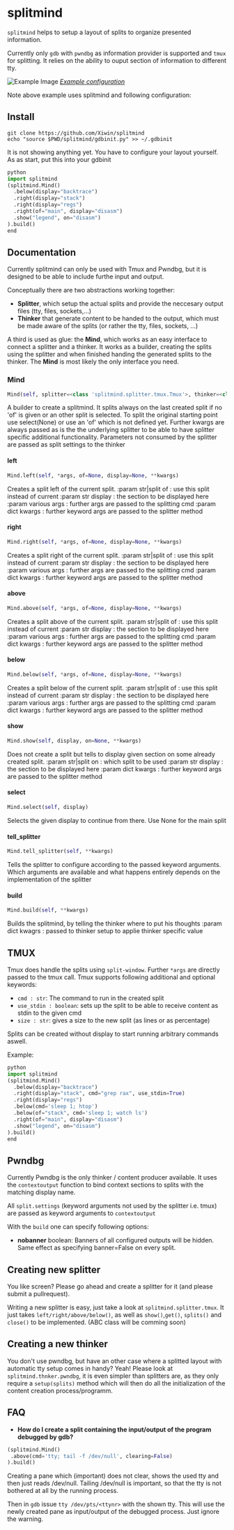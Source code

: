 # splitmind

`splitmind` helps to setup a layout of splits to organize presented information.

Currently only `gdb` with `pwndbg` as information provider is supported and `tmux` for splitting.
It relies on the ability to ouput section of information to different tty.


![Example Image](docs/img/example.png)
*[Example configuration](docs/examples/example1.gdbinit)*

Note above example uses splitmind and following configuration:

## Install

```shell
git clone https://github.com/Xiwin/splitmind
echo "source $PWD/splitmind/gdbinit.py" >> ~/.gdbinit
```

It is not showing anything yet. You have to configure your layout yourself.
As as start, put this into your gdbinit

```python
python
import splitmind
(splitmind.Mind()
  .below(display="backtrace")
  .right(display="stack")
  .right(display="regs")
  .right(of="main", display="disasm")
  .show("legend", on="disasm")
).build()
end
```

## Documentation

Currently splitmind can only be used with Tmux and Pwndbg, but it is designed to be able to include
furthe input and output.

Conceptually there are two abstractions working together:
* **Splitter**, which setup the actual splits and provide the neccesary output files (tty, files,
    sockets,...)
* **Thinker** that generate content to be handed to the output, which must be made aware of the
splits (or rather the tty, files, sockets, ...)

A third is used as glue: the **Mind**, which works as an easy interface to connect a splitter and a
thinker. It works as a builder, creating the splits using the splitter and when finished handing the
generated splits to the thinker. The **Mind** is most likely the only interface you need.


### Mind
```python
Mind(self, splitter=<class 'splitmind.splitter.tmux.Tmux'>, thinker=<class 'splitmind.thinker.pwndbg.Pwndbg'>)
```
A builder to create a splitmind.
It splits always on the last created split if no 'of' is given or an other split is selected.
To split the original starting point use select(None) or use an 'of' which is not defined yet.
Further kwargs are always passed as is the the underlying splitter to be able to have splitter
specific additional functionality. Parameters not consumed by the splitter are passed as split
settings to the thinker

#### left
```python
Mind.left(self, *args, of=None, display=None, **kwargs)
```
Creates a split left of the current split.
:param str|split    of       : use this split instead of current
:param str          display  : the section to be displayed here
:param various      args     : further args are passed to the splitting cmd
:param dict         kwargs   : further keyword args are passed to the splitter method
#### right
```python
Mind.right(self, *args, of=None, display=None, **kwargs)
```
Creates a split right of the current split.
:param str|split    of       : use this split instead of current
:param str          display  : the section to be displayed here
:param various      args     : further args are passed to the splitting cmd
:param dict         kwargs   : further keyword args are passed to the splitter method
#### above
```python
Mind.above(self, *args, of=None, display=None, **kwargs)
```
Creates a split above of the current split.
:param str|split    of       : use this split instead of current
:param str          display  : the section to be displayed here
:param various      args     : further args are passed to the splitting cmd
:param dict         kwargs   : further keyword args are passed to the splitter method
#### below
```python
Mind.below(self, *args, of=None, display=None, **kwargs)
```
Creates a split below of the current split.
:param str|split    of       : use this split instead of current
:param str          display  : the section to be displayed here
:param various      args     : further args are passed to the splitting cmd
:param dict         kwargs   : further keyword args are passed to the splitter method
#### show
```python
Mind.show(self, display, on=None, **kwargs)
```
Does not create a split but tells to display given section on some already created split.
:param str|split    on       : which split to be used
:param str          display  : the section to be displayed here
:param dict         kwargs   : further keyword args are passed to the splitter method
#### select
```python
Mind.select(self, display)
```
Selects the given display to continue from there.
Use None for the main split
#### tell_splitter
```python
Mind.tell_splitter(self, **kwargs)
```
Tells the splitter to configure according to the passed keyword arguments.
Which arguments are available and what happens entirely depends on the implementation of the
splitter
#### build
```python
Mind.build(self, **kwargs)
```
Builds the splitmind, by telling the thinker where to put his thoughts
:param dict kwagrs : passed to thinker setup to applie thinker specific value


## TMUX

Tmux does handle the splits using `split-window`. Further `*args` are directly passed to the tmux
call. Tmux supports following additional and optional keywords:
- `cmd : str`: The command to run in the created split
- `use_stdin : boolean`: sets up the split to be able to receive content as stdin to the given cmd
- `size : str`: gives a size to the new split (as lines or as percentage)

Splits can be created without display to start running arbitrary commands aswell.

Example:

```python
python
import splitmind
(splitmind.Mind()
  .below(display="backtrace")
  .right(display="stack", cmd="grep rax", use_stdin=True)
  .right(display="regs")
  .below(cmd='sleep 1; htop')
  .below(of="stack", cmd='sleep 1; watch ls')
  .right(of="main", display="disasm")
  .show("legend", on="disasm")
).build()
end
```

## Pwndbg

Currently Pwndbg is the only thinker / content producer available.
It uses the `contextoutput` function to bind context sections to splits with the matching display
name.

All `split.settings` (keyword arguments not used by the splitter i.e. tmux) are passed as keyword
arguments to `contextoutput`

With the `build` one can specify following options:
* **nobanner** boolean: Banners of all configured outputs will be hidden. Same effect as specifying
banner=False on every split.

## Creating new splitter

You like screen? Please go ahead and create a splitter for it (and please submit a pullrequest).

Writing a new splitter is easy, just take a look at `splitmind.splitter.tmux`.
It just takes `left/right/above/below()`, as well as `show()`,`get()`, `splits()` and `close()` to
be implemented. (ABC class will be comming soon)

## Creating a new thinker

You don't use pwndbg, but have an other case where a splitted layout with automatic tty setup comes
in handy? Yeah! Please look at `splitmind.thnker.pwndbg`, it is even simpler than splitters are, as
they only require a `setup(splits)` method which will then do all the initialization of the content
creation process/programm.

## FAQ

* **How do I create a split containing the input/output of the program debugged by gdb?**
 ```python
(splitmind.Mind()
  .above(cmd='tty; tail -f /dev/null', clearing=False)
).build()
 ```
 Creating a pane which (important) does not clear, shows the used tty and then just reads /dev/null.
 Tailing /dev/null is important, so that the tty is not bothered at all by the running process.

 Then in `gdb` issue `tty /dev/pts/<ttynr>` with the shown tty. This will use the newly created
 pane as input/output of the debugged process. Just ignore the warning.
